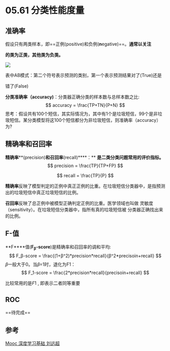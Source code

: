 # 05.61 分类性能度量



## 准确率

假设只有两类样本，即==正例(positive)和负例(**n**egative)==。**通常以关注** 

**的类为正类，其他类为负类。**

![](https://wx3.sinaimg.cn/mw690/7faef7f4gy1gcq9w1yuyzj20eb03mdg6.jpg)

表中AB模式：第二个符号表示预测的类别，第一个表示预测结果对了(True)还是 

错了(False)

**分类准确率（accuracy)**：分类器正确分类的样本数与总样本数之比:
$$
accuracy = \frac{TP+TN}{P+N}
$$
思考：假设共有100个短信，其实际情况为，其中有1个是垃圾短信，99个是非垃圾短信。某分类模型将这100个短信都分为非垃圾短信，则准确率（accuracy）为?

## 精确率和召回率

**精确率****(precision)****和召回率****(recall)****：** **是二类分类问题常用的评价指标。**
$$
precision = \frac{TP}{TP+FP}    
$$

$$
recall = \frac{TP}{P}
$$



**精确率**反映了模型判定的正例中真正正例的比重。在垃圾短信分类器中，是指预测出的垃圾短信中真正垃圾短信的比例。

**召回率**反映了总正例中被模型正确判定正例的比重。医学领域也叫做 灵敏度（sensitivity）。在垃圾短信分类器中，指所有真的垃圾短信被 分类器正确找出来的比例。

## F-值

**F****值(**F<sub>β</sub>-score**)是精确率和召回率的调和平均:
$$
F_β-score = \frac{(1+β^2)*precision*recall}{β^2*precisoin+recall}
$$
𝛽一般大于0。当𝛽=1时，退化为F1：
$$
F_1-score = \frac{2*precision*recall}{precisoin+recall}
$$


比较常用的是*F*1 ,  即表示二者同等重要

## ROC

==待完成==

## 参考

[Mooc 深度学习基础 刘远超](https://www.icourse163.org/learn/HIT-1206320802?tid=1450221457#/learn/content?type=detail&id=1214431001&sm=1)